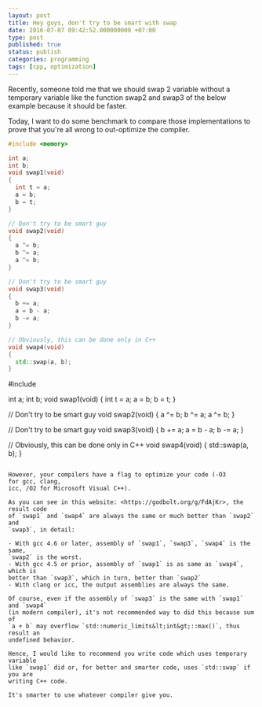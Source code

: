 ```yaml
---
layout: post
title: Hey guys, don't try to be smart with swap
date: 2016-07-07 09:42:52.000000000 +07:00
type: post
published: true
status: publish
categories: programming
tags: [cpp, optimization]
---
```


Recently, someone told me that we should swap 2 variable without a temporary
variable like the function swap2 and swap3 of the below example because it
should be faster.

Today, I want to do some benchmark to compare those implementations to prove that
you're all wrong to out-optimize the compiler.
<!--excerpt-->

```cpp
#include <memory>

int a;
int b;
void swap1(void) 
{
  int t = a;
  a = b;
  b = t;
}

// Don't try to be smart guy
void swap2(void) 
{
  a ^= b;
  b ^= a;
  a ^= b;
}

// Don't try to be smart guy
void swap3(void)
{
  b += a;
  a = b - a;
  b -= a;
}

// Obviously, this can be done only in C++
void swap4(void)
{
  std::swap(a, b);
}
```

#include <memory>

int a;
int b;
void swap1(void) 
{
  int t = a;
  a = b;
  b = t;
}

// Don't try to be smart guy
void swap2(void) 
{
  a ^= b;
  b ^= a;
  a ^= b;
}

// Don't try to be smart guy
void swap3(void)
{
  b += a;
  a = b - a;
  b -= a;
}

// Obviously, this can be done only in C++
void swap4(void)
{
  std::swap(a, b);
}
```

However, your compilers have a flag to optimize your code (-O3 for gcc, clang,
icc, /O2 for Microsoft Visual C++).

As you can see in this website: <https://godbolt.org/g/FdAjKr>, the result code
of `swap1` and `swap4` are always the same or much better than `swap2` and
`swap3`, in detail:

- With gcc 4.6 or later, assembly of `swap1`, `swap3`, `swap4` is the same,
`swap2` is the worst.
- With gcc 4.5 or prior, assembly of `swap1` is as same as `swap4`, which is
better than `swap3`, which in turn, better than `swap2`
- With clang or icc, the output assemblies are always the same.

Of course, even if the assembly of `swap3` is the same with `swap1` and `swap4`
(in modern compiler), it's not recommended way to did this because sum of
`a + b` may overflow `std::numeric_limits&lt;int&gt;::max()`, thus result an
undefined behavior.

Hence, I would like to recommend you write code which uses temporary variable
like `swap1` did or, for better and smarter code, uses `std::swap` if you are
writing C++ code.

It's smarter to use whatever compiler give you.
